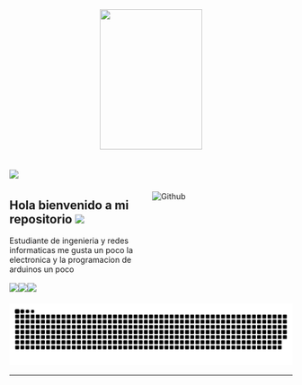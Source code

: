 <div align="center"><img src="https://github.com/Mo-Alsehli/Mo-Alsehli/assets/98949843/7b841857-16fb-422d-9297-be42e3eaf3a9" height = 250px width = 60%  /></div>



## <picture><img src = "https://github.com/7oSkaaa/7oSkaaa/blob/main/Images/about_me.gif?raw=true" width = 50px></picture> 
<img align="right" width = 250px height = 200px alt="Github" src="https://github.com/Mo-Alsehli/Mo-Alsehli/assets/98949843/92f233e8-fd56-4521-bc8e-b48fe669209a" /><h2> Hola bienvenido a mi repositorio <img src="https://media.giphy.com/media/hvRJCLFzcasrR4ia7z/giphy.gif" width="35"></h2>

Estudiante de ingenieria y redes informaticas me gusta un poco la electronica y la programacion de arduinos un poco

  <!--icons and links-->
  <p align="left">
  <a href="https://www.facebook.com/everchavezsk" target="blank"><img align="center" src="https://img.shields.io/badge/Facebook-%231877F2.svg?style=for-the-badge&logo=Facebook&logoColor=white" 
  <a href="https://www.instagram.com/everchavezsk/" target="blank"><img align="center" src="https://img.shields.io/badge/Instagram-%23E4405F.svg?style=for-the-badge&logo=Instagram&logoColor=white" 
  <a href="discordapp.com/users/muhammed_mgdi" target="blank"><img align="center" src="https://img.shields.io/badge/Netflix-E50914?style=for-the-badge&logo=netflix&logoColor=white" 
  </p>
  </div>


<p align="center">
  <img  src="https://raw.githubusercontent.com/Elanza-48/Elanza-48/main/resources/img/github-contribution-grid-snake.svg"
    alt="example" />
</p>


---
